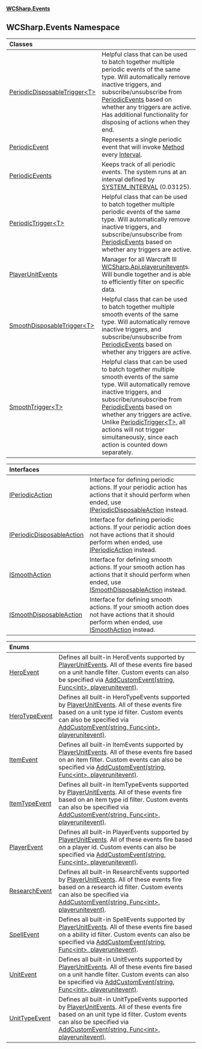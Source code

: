 #### [WCSharp\.Events](README.md 'README')

## WCSharp\.Events Namespace

| Classes | |
| :--- | :--- |
| [PeriodicDisposableTrigger&lt;T&gt;](WCSharp.Events.PeriodicDisposableTrigger_T_.md 'WCSharp\.Events\.PeriodicDisposableTrigger\<T\>') | Helpful class that can be used to batch together multiple periodic events of the same type\. Will automatically remove inactive triggers, and subscribe/unsubscribe from [PeriodicEvents](WCSharp.Events.PeriodicEvents.md 'WCSharp\.Events\.PeriodicEvents') based on whether any triggers are active\.   Has additional functionality for disposing of actions when they end. |
| [PeriodicEvent](WCSharp.Events.PeriodicEvent.md 'WCSharp\.Events\.PeriodicEvent') | Represents a single periodic event that will invoke [Method](WCSharp.Events.PeriodicEvent.Method.md 'WCSharp\.Events\.PeriodicEvent\.Method') every [Interval](WCSharp.Events.PeriodicEvent.Interval.md 'WCSharp\.Events\.PeriodicEvent\.Interval')\. |
| [PeriodicEvents](WCSharp.Events.PeriodicEvents.md 'WCSharp\.Events\.PeriodicEvents') | Keeps track of all periodic events\. The system runs at an interval defined by [SYSTEM\_INTERVAL](WCSharp.Events.PeriodicEvents.SYSTEM_INTERVAL.md 'WCSharp\.Events\.PeriodicEvents\.SYSTEM\_INTERVAL') \(0\.03125\)\. |
| [PeriodicTrigger&lt;T&gt;](WCSharp.Events.PeriodicTrigger_T_.md 'WCSharp\.Events\.PeriodicTrigger\<T\>') | Helpful class that can be used to batch together multiple periodic events of the same type\. Will automatically remove inactive triggers, and subscribe/unsubscribe from [PeriodicEvents](WCSharp.Events.PeriodicEvents.md 'WCSharp\.Events\.PeriodicEvents') based on whether any triggers are active\. |
| [PlayerUnitEvents](WCSharp.Events.PlayerUnitEvents.md 'WCSharp\.Events\.PlayerUnitEvents') | Manager for all Warcraft III [WCSharp\.Api\.playerunitevent](https://learn.microsoft.com/en-us/dotnet/api/wcsharp.api.playerunitevent 'WCSharp\.Api\.playerunitevent')s\. Will bundle together and is able to efficiently filter on specific data\. |
| [SmoothDisposableTrigger&lt;T&gt;](WCSharp.Events.SmoothDisposableTrigger_T_.md 'WCSharp\.Events\.SmoothDisposableTrigger\<T\>') | Helpful class that can be used to batch together multiple smooth events of the same type\. Will automatically remove inactive triggers, and subscribe/unsubscribe from [PeriodicEvents](WCSharp.Events.PeriodicEvents.md 'WCSharp\.Events\.PeriodicEvents') based on whether any triggers are active\. |
| [SmoothTrigger&lt;T&gt;](WCSharp.Events.SmoothTrigger_T_.md 'WCSharp\.Events\.SmoothTrigger\<T\>') | Helpful class that can be used to batch together multiple smooth events of the same type\. Will automatically remove inactive triggers, and subscribe/unsubscribe from [PeriodicEvents](WCSharp.Events.PeriodicEvents.md 'WCSharp\.Events\.PeriodicEvents') based on whether any triggers are active\.   Unlike [PeriodicTrigger&lt;T&gt;](WCSharp.Events.PeriodicTrigger_T_.md 'WCSharp\.Events\.PeriodicTrigger\<T\>'), all actions will not trigger simultaneously, since each action is counted down separately. |

| Interfaces | |
| :--- | :--- |
| [IPeriodicAction](WCSharp.Events.IPeriodicAction.md 'WCSharp\.Events\.IPeriodicAction') | Interface for defining periodic actions\. If your periodic action has actions that it should perform when ended, use [IPeriodicDisposableAction](WCSharp.Events.IPeriodicDisposableAction.md 'WCSharp\.Events\.IPeriodicDisposableAction') instead\. |
| [IPeriodicDisposableAction](WCSharp.Events.IPeriodicDisposableAction.md 'WCSharp\.Events\.IPeriodicDisposableAction') | Interface for defining periodic actions\. If your periodic action does not have actions that it should perform when ended, use [IPeriodicAction](WCSharp.Events.IPeriodicAction.md 'WCSharp\.Events\.IPeriodicAction') instead\. |
| [ISmoothAction](WCSharp.Events.ISmoothAction.md 'WCSharp\.Events\.ISmoothAction') | Interface for defining smooth actions\. If your smooth action has actions that it should perform when ended, use [ISmoothDisposableAction](WCSharp.Events.ISmoothDisposableAction.md 'WCSharp\.Events\.ISmoothDisposableAction') instead\. |
| [ISmoothDisposableAction](WCSharp.Events.ISmoothDisposableAction.md 'WCSharp\.Events\.ISmoothDisposableAction') | Interface for defining smooth actions\. If your smooth action does not have actions that it should perform when ended, use [ISmoothAction](WCSharp.Events.ISmoothAction.md 'WCSharp\.Events\.ISmoothAction') instead\. |

| Enums | |
| :--- | :--- |
| [HeroEvent](WCSharp.Events.HeroEvent.md 'WCSharp\.Events\.HeroEvent') | Defines all built\-in HeroEvents supported by [PlayerUnitEvents](WCSharp.Events.PlayerUnitEvents.md 'WCSharp\.Events\.PlayerUnitEvents')\.   All of these events fire based on a unit handle filter.  Custom events can also be specified via [AddCustomEvent\(string, Func&lt;int&gt;, playerunitevent\)](WCSharp.Events.PlayerUnitEvents.AddCustomEvent(string,System.Func_int_,WCSharp.Api.playerunitevent).md 'WCSharp\.Events\.PlayerUnitEvents\.AddCustomEvent\(string, System\.Func\<int\>, WCSharp\.Api\.playerunitevent\)'). |
| [HeroTypeEvent](WCSharp.Events.HeroTypeEvent.md 'WCSharp\.Events\.HeroTypeEvent') | Defines all built\-in HeroTypeEvents supported by [PlayerUnitEvents](WCSharp.Events.PlayerUnitEvents.md 'WCSharp\.Events\.PlayerUnitEvents')\.   All of these events fire based on a unit type id filter.  Custom events can also be specified via [AddCustomEvent\(string, Func&lt;int&gt;, playerunitevent\)](WCSharp.Events.PlayerUnitEvents.AddCustomEvent(string,System.Func_int_,WCSharp.Api.playerunitevent).md 'WCSharp\.Events\.PlayerUnitEvents\.AddCustomEvent\(string, System\.Func\<int\>, WCSharp\.Api\.playerunitevent\)'). |
| [ItemEvent](WCSharp.Events.ItemEvent.md 'WCSharp\.Events\.ItemEvent') | Defines all built\-in ItemEvents supported by [PlayerUnitEvents](WCSharp.Events.PlayerUnitEvents.md 'WCSharp\.Events\.PlayerUnitEvents')\.   All of these events fire based on an item filter.  Custom events can also be specified via [AddCustomEvent\(string, Func&lt;int&gt;, playerunitevent\)](WCSharp.Events.PlayerUnitEvents.AddCustomEvent(string,System.Func_int_,WCSharp.Api.playerunitevent).md 'WCSharp\.Events\.PlayerUnitEvents\.AddCustomEvent\(string, System\.Func\<int\>, WCSharp\.Api\.playerunitevent\)'). |
| [ItemTypeEvent](WCSharp.Events.ItemTypeEvent.md 'WCSharp\.Events\.ItemTypeEvent') | Defines all built\-in ItemTypeEvents supported by [PlayerUnitEvents](WCSharp.Events.PlayerUnitEvents.md 'WCSharp\.Events\.PlayerUnitEvents')\.   All of these events fire based on an item type id filter.  Custom events can also be specified via [AddCustomEvent\(string, Func&lt;int&gt;, playerunitevent\)](WCSharp.Events.PlayerUnitEvents.AddCustomEvent(string,System.Func_int_,WCSharp.Api.playerunitevent).md 'WCSharp\.Events\.PlayerUnitEvents\.AddCustomEvent\(string, System\.Func\<int\>, WCSharp\.Api\.playerunitevent\)'). |
| [PlayerEvent](WCSharp.Events.PlayerEvent.md 'WCSharp\.Events\.PlayerEvent') | Defines all built\-in PlayerEvents supported by [PlayerUnitEvents](WCSharp.Events.PlayerUnitEvents.md 'WCSharp\.Events\.PlayerUnitEvents')\.   All of these events fire based on a player id.  Custom events can also be specified via [AddCustomEvent\(string, Func&lt;int&gt;, playerunitevent\)](WCSharp.Events.PlayerUnitEvents.AddCustomEvent(string,System.Func_int_,WCSharp.Api.playerunitevent).md 'WCSharp\.Events\.PlayerUnitEvents\.AddCustomEvent\(string, System\.Func\<int\>, WCSharp\.Api\.playerunitevent\)'). |
| [ResearchEvent](WCSharp.Events.ResearchEvent.md 'WCSharp\.Events\.ResearchEvent') | Defines all built\-in ResearchEvents supported by [PlayerUnitEvents](WCSharp.Events.PlayerUnitEvents.md 'WCSharp\.Events\.PlayerUnitEvents')\.   All of these events fire based on a research id filter.  Custom events can also be specified via [AddCustomEvent\(string, Func&lt;int&gt;, playerunitevent\)](WCSharp.Events.PlayerUnitEvents.AddCustomEvent(string,System.Func_int_,WCSharp.Api.playerunitevent).md 'WCSharp\.Events\.PlayerUnitEvents\.AddCustomEvent\(string, System\.Func\<int\>, WCSharp\.Api\.playerunitevent\)'). |
| [SpellEvent](WCSharp.Events.SpellEvent.md 'WCSharp\.Events\.SpellEvent') | Defines all built\-in SpellEvents supported by [PlayerUnitEvents](WCSharp.Events.PlayerUnitEvents.md 'WCSharp\.Events\.PlayerUnitEvents')\.   All of these events fire based on a ability id filter.  Custom events can also be specified via [AddCustomEvent\(string, Func&lt;int&gt;, playerunitevent\)](WCSharp.Events.PlayerUnitEvents.AddCustomEvent(string,System.Func_int_,WCSharp.Api.playerunitevent).md 'WCSharp\.Events\.PlayerUnitEvents\.AddCustomEvent\(string, System\.Func\<int\>, WCSharp\.Api\.playerunitevent\)'). |
| [UnitEvent](WCSharp.Events.UnitEvent.md 'WCSharp\.Events\.UnitEvent') | Defines all built\-in UnitEvents supported by [PlayerUnitEvents](WCSharp.Events.PlayerUnitEvents.md 'WCSharp\.Events\.PlayerUnitEvents')\.   All of these events fire based on a unit handle filter.  Custom events can also be specified via [AddCustomEvent\(string, Func&lt;int&gt;, playerunitevent\)](WCSharp.Events.PlayerUnitEvents.AddCustomEvent(string,System.Func_int_,WCSharp.Api.playerunitevent).md 'WCSharp\.Events\.PlayerUnitEvents\.AddCustomEvent\(string, System\.Func\<int\>, WCSharp\.Api\.playerunitevent\)'). |
| [UnitTypeEvent](WCSharp.Events.UnitTypeEvent.md 'WCSharp\.Events\.UnitTypeEvent') | Defines all built\-in UnitTypeEvents supported by [PlayerUnitEvents](WCSharp.Events.PlayerUnitEvents.md 'WCSharp\.Events\.PlayerUnitEvents')\.   All of these events fire based on an unit type id filter.  Custom events can also be specified via [AddCustomEvent\(string, Func&lt;int&gt;, playerunitevent\)](WCSharp.Events.PlayerUnitEvents.AddCustomEvent(string,System.Func_int_,WCSharp.Api.playerunitevent).md 'WCSharp\.Events\.PlayerUnitEvents\.AddCustomEvent\(string, System\.Func\<int\>, WCSharp\.Api\.playerunitevent\)'). |
